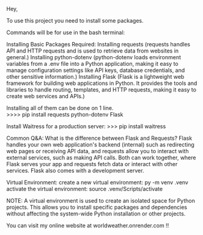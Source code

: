 Hey,

To use this project you need to install some packages.

Commands will be for use in the bash terminal:

Installing Basic Packages Required:
  Installing requests (requests handles API and HTTP requests and is used to retrieve data from websites in general.)
  Installing python-dotenv (python-dotenv  loads environment variables from a .env file into a Python application, making it easy to manage configuration settings like API keys, database credentials, and other sensitive information.)
  Installing Flask (Flask is a lightweight web framework for building web applications in Python. It provides the tools and libraries to handle routing, templates, and HTTP requests, making it easy to create web services and APIs.)
 
 Installing all of them can be done on 1 line.                    
    >>>>           pip install requests python-dotenv Flask


Install Waitress for a production server: 
    >>>            pip install waitress

Common Q&A: 
      What is the difference between Flask and Requests?
        Flask handles your own web application's backend (internal) such as redirecting web pages or receiving API data, and requests allow you to interact with external services, such as making API calls.
        Both can work together, where Flask serves your app and requests fetch data or interact with other services.
        Flask also comes with a development server.


                    
Virtual Environment: 
create a new virtual environment: py -m venv .venv
activate the virtual environment: source .venv/Scripts/activate

NOTE: 
 A virtual environment is used to create an isolated space for Python projects. This allows you to install specific packages and dependencies without affecting the system-wide Python installation or other projects.

You can visit my online website at worldweather.onrender.com !!
